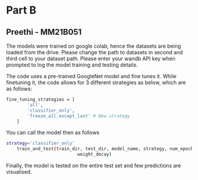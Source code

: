 # Part B 
## Preethi - MM21B051

The models were trained on google colab, hence the datasets are being loaded from the drive. Please change the path to datasets in second and third cell to your dataset path. Please enter your wandb API key when prompted to log the model training and testing details.

The code uses a pre-trained GoogleNet model and fine tunes it.
While finetuning it, the code allows for 3 different strategies as below, which are as follows:

```sh 
fine_tuning_strategies = [
        'all',
        'classifier_only',
        'freeze_all_except_last' # New strategy
    ]
```
You can call the model then as follows
```sh
strategy='classifier_only'
    train_and_test(train_dir, test_dir, model_name, strategy, num_epochs, batch_size, learning_rate,
                           weight_decay)
```

Finally, the model is tested on the entire test set and few predictions are visualised.